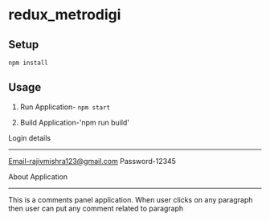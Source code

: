 # redux_metrodigi

Setup
---

```
npm install
```



Usage
---

1. Run Application- `npm start`

2. Build Application-'npm run build'


Login details
- - -
 Email-rajivmishra123@gmail.com
 Password-12345

About Application
- - -
This is a comments panel application. When user clicks on any paragraph then user can put any comment related to paragraph